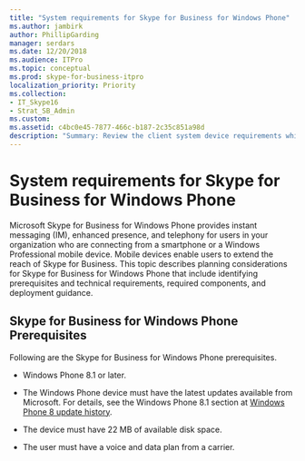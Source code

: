 ```yaml
---
title: "System requirements for Skype for Business for Windows Phone"
ms.author: jambirk
author: PhillipGarding
manager: serdars
ms.date: 12/20/2018
ms.audience: ITPro
ms.topic: conceptual
ms.prod: skype-for-business-itpro
localization_priority: Priority
ms.collection: 
- IT_Skype16
- Strat_SB_Admin
ms.custom: 
ms.assetid: c4bc0e45-7877-466c-b187-2c35c851a98d
description: "Summary: Review the client system device requirements while planning for Skype for Business Server."
---
```


# System requirements for Skype for Business for Windows Phone
 
 
Microsoft Skype for Business for Windows Phone provides instant messaging (IM), enhanced presence, and telephony for users in your organization who are connecting from a smartphone or a Windows Professional mobile device. Mobile devices enable users to extend the reach of Skype for Business. This topic describes planning considerations for Skype for Business for Windows Phone that include identifying prerequisites and technical requirements, required components, and deployment guidance.
  
## Skype for Business for Windows Phone Prerequisites

Following are the Skype for Business for Windows Phone prerequisites.
  
- Windows Phone 8.1 or later.
    
- The Windows Phone device must have the latest updates available from Microsoft. For details, see the Windows Phone 8.1 section at [Windows Phone 8 update history](https://go.microsoft.com/fwlink/p/?LinkID=281961).
    
- The device must have 22 MB of available disk space.
    
- The user must have a voice and data plan from a carrier.
    

